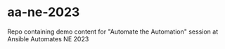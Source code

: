# aa-ne-2023
Repo containing demo content for "Automate the Automation" session at Ansible Automates NE 2023
